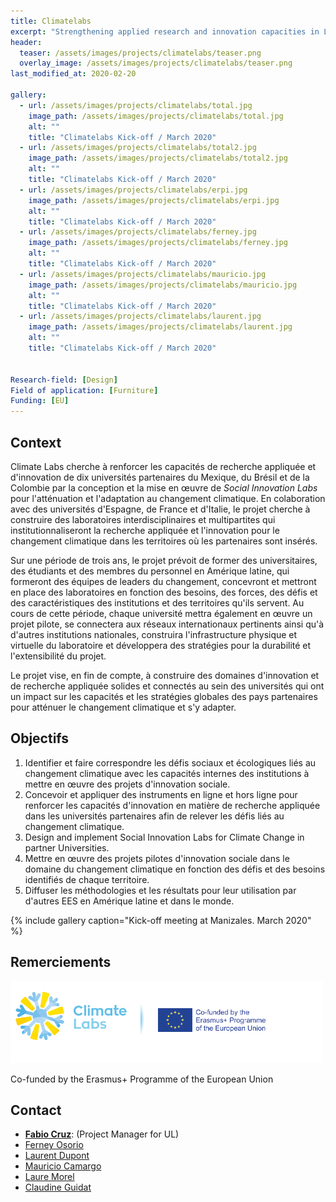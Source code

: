 ```yaml
---
title: Climatelabs
excerpt: "Strengthening applied research and innovation capacities in Latin-America through co- creation labs for mitigation and adaptation to Climate Change"
header:
  teaser: /assets/images/projects/climatelabs/teaser.png
  overlay_image: /assets/images/projects/climatelabs/teaser.png
last_modified_at: 2020-02-20

gallery:
  - url: /assets/images/projects/climatelabs/total.jpg
    image_path: /assets/images/projects/climatelabs/total.jpg
    alt: ""
    title: "Climatelabs Kick-off / March 2020"
  - url: /assets/images/projects/climatelabs/total2.jpg
    image_path: /assets/images/projects/climatelabs/total2.jpg
    alt: ""
    title: "Climatelabs Kick-off / March 2020"  
  - url: /assets/images/projects/climatelabs/erpi.jpg
    image_path: /assets/images/projects/climatelabs/erpi.jpg
    alt: ""
    title: "Climatelabs Kick-off / March 2020"
  - url: /assets/images/projects/climatelabs/ferney.jpg
    image_path: /assets/images/projects/climatelabs/ferney.jpg
    alt: ""
    title: "Climatelabs Kick-off / March 2020"
  - url: /assets/images/projects/climatelabs/mauricio.jpg
    image_path: /assets/images/projects/climatelabs/mauricio.jpg
    alt: ""
    title: "Climatelabs Kick-off / March 2020"
  - url: /assets/images/projects/climatelabs/laurent.jpg
    image_path: /assets/images/projects/climatelabs/laurent.jpg
    alt: ""
    title: "Climatelabs Kick-off / March 2020"

 
Research-field: [Design]
Field of application: [Furniture]
Funding: [EU]
---
```


## Context

Climate Labs cherche à renforcer les capacités de recherche appliquée et d'innovation de dix universités partenaires du Mexique, du Brésil et de la Colombie par la conception et la mise en œuvre de *Social Innovation Labs* pour l'atténuation et l'adaptation au changement climatique. En colaboration avec des universités d'Espagne, de France et d'Italie, le projet cherche à construire des laboratoires interdisciplinaires et multipartites qui institutionnaliseront la recherche appliquée et l'innovation pour le changement climatique dans les territoires où les partenaires sont insérés. 

Sur une période de trois ans, le projet prévoit de former des universitaires, des étudiants et des membres du personnel en Amérique latine, qui formeront des équipes de leaders du changement, concevront et mettront en place des laboratoires en fonction des besoins, des forces, des défis et des caractéristiques des institutions et des territoires qu'ils servent. Au cours de cette période, chaque université mettra également en œuvre un projet pilote, se connectera aux réseaux internationaux pertinents ainsi qu'à d'autres institutions nationales, construira l'infrastructure physique et virtuelle du laboratoire et développera des stratégies pour la durabilité et l'extensibilité du projet. 

Le projet vise, en fin de compte, à construire des domaines d'innovation et de recherche appliquée solides et connectés au sein des universités qui ont un impact sur les capacités et les stratégies globales des pays partenaires pour atténuer le changement climatique et s'y adapter. 

## Objectifs

1. Identifier et faire correspondre les défis sociaux et écologiques liés au changement climatique avec les capacités internes des institutions à mettre en œuvre des projets d'innovation sociale.
2. Concevoir et appliquer des instruments en ligne et hors ligne pour renforcer les capacités d'innovation en matière de recherche appliquée dans les universités partenaires afin de relever les défis liés au changement climatique.
3. Design and implement Social Innovation Labs for Climate Change in partner Universities.
4. Mettre en œuvre des projets pilotes d'innovation sociale dans le domaine du changement climatique en fonction des défis et des besoins identifiés de chaque territoire.
5. Diffuser les méthodologies et les résultats pour leur utilisation par d'autres EES en Amérique latine et dans le monde.


{% include gallery caption="Kick-off meeting at Manizales. March 2020" %}


## Remerciements

<img src="/assets/images/projects/climatelabs/logos-climatelabs-eu.png"  alt= "H2020" width="500px" class="align-right">

Co-funded by the Erasmus+ Programme of the European Union

<div style="width: 100%; clear: both;"></div>


## Contact

- [**Fabio Cruz**](/people/Fabio-Cruz/): (Project Manager for UL)
- [Ferney Osorio](/people/Ferney-Osorio/)
- [Laurent Dupont](/people/Laurent-Dupont/) 
- [Mauricio Camargo](/people/Mauricio-Camargo/)
- [Laure Morel](/people/Laure-Morel/)
- [Claudine Guidat](/people/Claudine-Guidat/)


